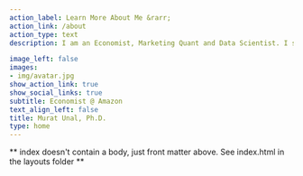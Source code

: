 ```yaml
---
action_label: Learn More About Me &rarr;
action_link: /about
action_type: text
description: I am an Economist, Marketing Quant and Data Scientist. I specialize in targeted marketing and improving the customer experience in online marketplaces. I solve challenging business problems in this space by designing and analyzing experiments, applying causal inference as well as causal machine learning methods.

image_left: false
images:
- img/avatar.jpg
show_action_link: true
show_social_links: true
subtitle: Economist @ Amazon
text_align_left: false
title: Murat Unal, Ph.D.
type: home
---
```


** index doesn't contain a body, just front matter above.
See index.html in the layouts folder **
